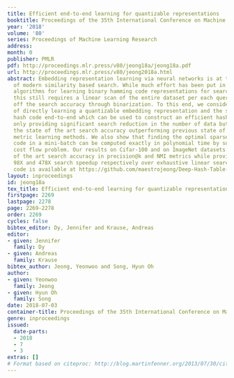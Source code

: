 ```yaml
---
title: Efficient end-to-end learning for quantizable representations
booktitle: Proceedings of the 35th International Conference on Machine Learning
year: '2018'
volume: '80'
series: Proceedings of Machine Learning Research
address: 
month: 0
publisher: PMLR
pdf: http://proceedings.mlr.press/v80/jeong18a/jeong18a.pdf
url: http://proceedings.mlr.press/v80/jeong2018a.html
abstract: Embedding representation learning via neural networks is at the core foundation
  of modern similarity based search. While much effort has been put in developing
  algorithms for learning binary hamming code representations for search efficiency,
  this still requires a linear scan of the entire dataset per each query and trades
  off the search accuracy through binarization. To this end, we consider the problem
  of directly learning a quantizable embedding representation and the sparse binary
  hash code end-to-end which can be used to construct an efficient hash table not
  only providing significant search reduction in the number of data but also achieving
  the state of the art search accuracy outperforming previous state of the art deep
  metric learning methods. We also show that finding the optimal sparse binary hash
  code in a mini-batch can be computed exactly in polynomial time by solving a minimum
  cost flow problem. Our results on Cifar-100 and on ImageNet datasets show the state
  of the art search accuracy in precision@k and NMI metrics while providing up to
  98X and 478X search speedup respectively over exhaustive linear search. The source
  code is available at https://github.com/maestrojeong/Deep-Hash-Table-ICML18.
layout: inproceedings
id: jeong18a
tex_title: Efficient end-to-end learning for quantizable representations
firstpage: 2269
lastpage: 2278
page: 2269-2278
order: 2269
cycles: false
bibtex_editor: Dy, Jennifer and Krause, Andreas
editor:
- given: Jennifer
  family: Dy
- given: Andreas
  family: Krause
bibtex_author: Jeong, Yeonwoo and Song, Hyun Oh
author:
- given: Yeonwoo
  family: Jeong
- given: Hyun Oh
  family: Song
date: 2018-07-03
container-title: Proceedings of the 35th International Conference on Machine Learning
genre: inproceedings
issued:
  date-parts:
  - 2018
  - 7
  - 3
extras: []
# Format based on citeproc: http://blog.martinfenner.org/2013/07/30/citeproc-yaml-for-bibliographies/
---
```

